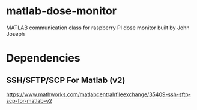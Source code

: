# matlab-dose-monitor
MATLAB communication class for raspberry PI dose monitor built by John Joseph

# Dependencies

## SSH/SFTP/SCP For Matlab (v2)
https://www.mathworks.com/matlabcentral/fileexchange/35409-ssh-sftp-scp-for-matlab-v2
